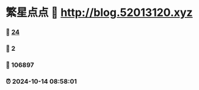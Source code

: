 # 繁星点点 :link: http://blog.52013120.xyz 
### :page_facing_up: [24](http://blog.52013120.xyz/tag.html) 
### :speech_balloon: 2 
### :hibiscus: 106897 
### :alarm_clock: 2024-10-14 08:58:01 
